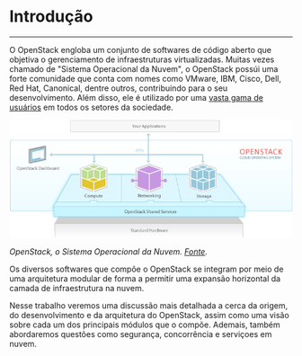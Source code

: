# Introdução
---
O OpenStack engloba um conjunto de softwares de código aberto que objetiva o gerenciamento de infraestruturas virtualizadas. Muitas vezes chamado de "Sistema Operacional da Nuvem", o OpenStack possúi uma forte comunidade que conta com nomes como VMware, IBM, Cisco, Dell, Red Hat, Canonical, dentre outros,  contribuindo para o seu desenvolvimento. Além disso, ele é utilizado por uma [vasta gama de usuários](https://www.openstack.org/user-stories/) em todos os setores da sociedade.

![O que é OpenStack?](images/Introducao_01_diagrama.png)

*OpenStack, o Sistema Operacional da Nuvem. [Fonte](http://www.openstack.org/software/).*

Os diversos softwares que compõe o OpenStack se integram por meio de uma arquitetura modular de forma a permitir uma expansão horizontal da camada de infraestrutura na nuvem.

Nesse trabalho veremos uma discussão mais detalhada a cerca da origem, do desenvolvimento e da arquitetura do OpenStack, assim como uma visão sobre cada um dos principais módulos que o compõe. Ademais, também abordaremos questões como segurança, concorrência e serviçoes em nuvem.
